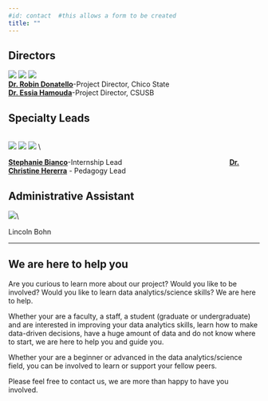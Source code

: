 ```yaml
---
#id: contact  #this allows a form to be created
title: ""
---
```



## Directors

<!--directors = c('Dr. Robin Donate', 'Essia', 'Stephanie', 'Christine')
pic = (https://www.norcalbiostat.com/,https://www.norcalbiostat.com/,https://www.norcalbiostat.com/,https://www.norcalbiostat.com/)-->
 


![](/img/project_staff/Robin.jpg)  ![](/img/project_staff/Blank.jpg)        ![](/img/project_staff/Essia.jpg) 
\
**[Dr. Robin Donatello](https://www.norcalbiostat.com/)**-Project Director, Chico State
   &emsp; &emsp; &emsp; &emsp; &emsp; &emsp; &emsp;  &emsp; &emsp; 
   **[Dr. Essia Hamouda](https://www.norcalbiostat.com/)**-Project Director, CSUSB 

## Specialty Leads
\
![](/img/project_staff/Stephanie.jpg) ![](/img/project_staff/Blank.jpg) ![](/img/project_staff/Christine.jpg)
\

**[Stephanie Bianco](https://www.csuchico.edu/chc/about/staff/administrative-staff/directors/stephanie-bianco.shtml)**-Internship Lead
  &emsp; &emsp; &emsp; &emsp; &emsp; &emsp; &emsp;  &emsp;&emsp; &emsp; &emsp;&emsp;&nbsp; 
**[Dr. Christine Hererra](https://www.csuchico.edu/math/people/faculty/herrera-christine.shtml)** - Pedagogy Lead

## Administrative Assistant
![](/img/project_staff/Stephanie.jpg)\

Lincoln Bohn


----

## We are here to help you

Are you curious to learn more about our project? Would you like to be involved? Would you like to learn data analytics/science skills? We are here to help.

Whether your are a faculty, a staff, a student (graduate or undergraduate) and are interested in improving your data analytics skills, learn how to make data-driven decisions, have a huge amount of data and do not know where to start, we are here to help you and guide you.

Whether your are a beginner or advanced in the data analytics/science field, you can be involved to learn or support your fellow peers.  

Please feel free to contact us, we are more than happy to have you involved.
